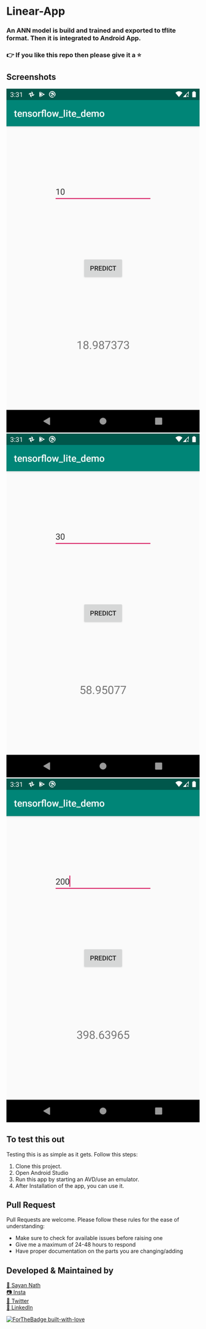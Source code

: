 # Linear-App
### An ANN model is build and trained and exported to tflite format. Then it is integrated to Android App.

### 👉 If you like this repo then please give it a ⭐️

## Screenshots
<img src="Screenshots/a.png" />
<img src="Screenshots/b.png" />
<img src="Screenshots/c.png" />

## To test this out
Testing this is as simple as it gets. Follow this steps:
1. Clone this project.
2. Open Android Studio
3. Run this app by starting an AVD/use an emulator.
4. After Installation of the app, you can use it. 

## Pull Request

Pull Requests are welcome. Please follow these rules for the ease of understanding:
* Make sure to check for available issues before raising one
* Give me a maximum of 24-48 hours to respond
* Have proper documentation on the parts you are changing/adding


## Developed & Maintained by

[👨 Sayan Nath](https://sayan-nath.web.app/)<br>
[📷 Insta](https://www.instagram.com/sayannath235/)<br>
[🐤 Twitter](https://twitter.com/SayanNa20204009)<br>
[🧳 LinkedIn](https://www.linkedin.com/in/sayan-nath-15a989182/)
<br>

[![ForTheBadge built-with-love](http://ForTheBadge.com/images/badges/built-with-love.svg)](https://github.com/sayannath)
